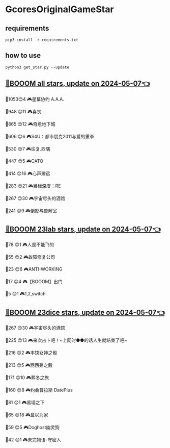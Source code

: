 # GcoresOriginalGameStar

## requirements
```
pip3 install -r requirements.txt
```

## how to use
```
python3 get_star.py --update
```

## [🔗BOOOM all stars, update on 2024-05-07👈](https://raw.githack.com/sichaozhang1112/GcoresOriginalGameStar/main/all.html) 
🌟1053😊4   🎮星幕协约 A.A.A.        

🌟948 😊11  🎮喜丧                 

🌟865 😊12  🎮奇愈地下城              

🌟606 😊6   🎮S4U：都市朋克2011与爱的重拳  

🌟530 😊7   🎮往复.西隅              

🌟447 😊5   🎮CATO               

🌟414 😊16  🎮心声渺远               

🌟283 😊21  🎮目标深度：RE            

🌟267 😊30  🎮宇宙尽头的酒馆            

🌟241 😊9   🎮倒影与告解室             

## [🔗BOOOM 23lab stars, update on 2024-05-07👈](https://raw.githack.com/sichaozhang1112/GcoresOriginalGameStar/main/23lab.html) 
🌟78  😊1   🎮人是不能飞的             

🌟55  😊2   🎮故障修复公司             

🌟23  😊6   🎮ANTI-WORKING       

🌟17  😊4   🎮【BOOOM】出门          

🌟5   😊1   🎮1,2,switch         

## [🔗BOOOM 23dice stars, update on 2024-05-07👈](https://raw.githack.com/sichaozhang1112/GcoresOriginalGameStar/main/23dice.html) 
🌟267 😊30  🎮宇宙尽头的酒馆            

🌟225 😊13  🎮来次占卜吧！~上网时●●的话人生就结束了吧~

🌟216 😊2   🎮丰饶女神之骰             

🌟213 😊5   🎮西西弗之骰              

🌟171 😊10  🎮葬冬之旅               

🌟160 😊8   🎮约会普拉斯 DatePlus     

🌟81  😊1   🎮黑墙之下               

🌟65  😊18  🎮盒以为家               

🌟59  😊5   🎮Doghost幽灵狗         

🌟42  😊1   🎮未完物语-守密人           

